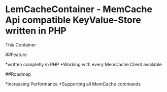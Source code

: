 # LemCacheContainer - MemCache Api compatible KeyValue-Store written in PHP

This Container


##Feature

*written completly in PHP
*Working with every MemCache Client available


##Roadmap

*increasing Performance
*Supporting all MemCache commands
